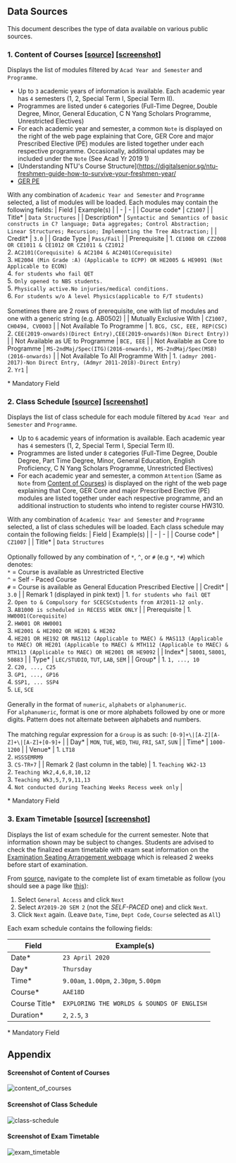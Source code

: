 ## Data Sources

This document describes the type of data available on various public sources.

<a name='content-of-courses'></a>

### 1. Content of Courses [[source]](https://wish.wis.ntu.edu.sg/webexe/owa/aus_subj_cont.main) [[screenshot]](#screenshot-course)

Displays the list of modules filtered by `Acad Year and Semester` and `Programme`.
  - Up to `3` academic years of information is available. Each academic year has `4` semesters (1, 2, Special Term I, Special Term II).
  - Programmes are listed under `6` categories (Full-Time Degree, Double Degree, Minor, General Education, C N Yang Scholars Programme, Unrestricted Electives)
  - For each academic year and semester, a common `Note` is displayed on the right of the web page explaining that Core, GER Core and major Prescribed Elective (PE) modules are listed together under each respective programme. Occasionally, additional updates may be included under the `Note` (See Acad Yr 2019 1)
  - [Understanding NTU's Course Structure](https://digitalsenior.sg/ntu-freshmen-guide-how-to-survive-your-freshmen-year/
  - [GER PE](https://wish.wis.ntu.edu.sg/webexe/owa/aus_subj_cont2.main)

With any combination of `Academic Year and Semester` and `Programme` selected, a list of modules will be loaded. Each modules may contain the following fields:
| Field | Example(s) |
| - | - |
| Course code* | `CZ1007` |
| Title* | `Data Structures` |
| Description* | `Syntactic and Semantics of basic constructs in C? language; Data aggregates; Control Abstraction; Linear Structures; Recursion; Implementing the Tree Abstraction;` |
| Credit* | `3.0` |
| Grade Type | `Pass/Fail` |
| Prerequisite | 1. `CE1008 OR CZ2008 OR CE1011 & CE1012 OR CZ1011 & CZ1012`<br>2. `AC2101(Corequisite) & AC2104 & AC2401(Corequisite)`<br>3. `HE2004 (Min Grade :A) (Applicable to ECPP) OR HE2005 & HE9091 (Not Applicable to ECON)`<br>4. `for students who fail QET`<br>5. `Only opened to NBS students.`<br>5. `Physically active.No injuries/medical conditions.`<br>6. `For students w/o A level Physics(applicable to F/T students)`<br><br>Sometimes there are 2 rows of prerequisite, one with list of modules and one with a generic string (e.g. AB0502) |
| Mutually Exclusive With | `CZ1007, CH0494, CV0003` |
| Not Available To Programme | 1. `BCG, CSC, EEE, REP(CSC)`<br>2. `CEE(2019-onwards)(Direct Entry),CEE(2019-onwards)(Non Direct Entry))` |
| Not Available as UE to Programme | `BCE, EEE` |
| Not Available as Core to Programme | `MS-2ndMaj/Spec(ITG)(2016-onwards), MS-2ndMaj/Spec(MSB)(2016-onwards)` |
| Not Available To All Programme With | 1. `(admyr 2001-2017)-Non Direct Entry, (Admyr 2011-2018)-Direct Entry)`<br>2. `Yr1` |

\* Mandatory Field

### 2. Class Schedule [[source]](https://wish.wis.ntu.edu.sg/webexe/owa/aus_schedule.main) [[screenshot]](#screenshot-class)

Displays the list of class schedule for each module filtered by `Acad Year and Semester` and `Programme`.
  - Up to `6` academic years of information is available. Each academic year has `4` semesters (1, 2, Special Term I, Special Term II).
  - Programmes are listed under `8` categories (Full-Time Degree, Double Degree, Part Time Degree, Minor, General Education, English Proficiency, C N Yang Scholars Programme, Unrestricted Electives)
  - For each academic year and semester, a common `Attention` (Same as `Note` from [Content of Courses](#content-of-courses)) is displayed on the right of the web page explaining that Core, GER Core and major Prescribed Elective (PE) modules are listed together under each respective programme, and an additional instruction to students who intend to register course HW310.

With any combination of `Academic Year and Semester` and `Programme` selected, a list of class schedules will be loaded. Each class schedule may contain the following fields:
| Field | Example(s) |
| - | - |
| Course code* | `CZ1007` |
| Title* | `Data Structures` <br><br>Optionally followed by any combination of `*`, `^`, or `#` (e.g `*`, `*#`) which denotes:<br>`*` = Course is available as Unrestricted Elective<br>`^` = Self - Paced Course<br>`#` = Course is available as General Education Prescribed Elective |
| Credit* | `3.0` |
| Remark 1 (displayed in pink text) | 1. `for students who fail QET`<br>2. `Open to & Compulsory for SCECSCstudents from AY2011-12 only.`<br>3. `AB1000 is scheduled in RECESS WEEK ONLY` |
| Prerequisite | 1. `HW0001(Corequisite)`<br>2. `HW001 OR HW0001`<br>3. `HE2001 & HE2002 OR HE201 & HE202`<br>4. `HE201 OR HE192 OR MAS112 (Applicable to MAEC) & MAS113 (Applicable to MAEC) OR HE201 (Applicable to MAEC) & MTH112 (Applicable to MAEC) & MTH113 (Applicable to MAEC) OR HE2001 OR HE9092` |
| Index* | `58001`, `58001`, `50883` |
| Type* | `LEC/STUDIO`, `TUT`, `LAB`, `SEM` |
| Group* | 1. `1, ..., 10`<br>2. `C20, ..., C25`<br>3. `GP1, ..., GP16`<br>4. `SSP1, ... SSP4`<br>5. `LE`, `SCE`<br><br>Generally in the format of `numeric`, `alphabets` or `alphanumeric`.<br>For `alphanumeric`, format is one or more alphabets followed by one or more digits. Pattern does not alternate between alphabets and numbers.<br><br>The matching regular expression for a `Group` is as such: `[0-9]+\|[A-Z][A-Z]+\|[A-Z]+[0-9]+` |
| Day* | `MON`, `TUE`, `WED`, `THU`, `FRI`, `SAT`, `SUN` |
| Time* | `1000-1200` |
| Venue* | 1. `LT18`<br>2. `HSSSEMRM9`<br>3. `CS-TR+7` |
| Remark 2 (last column in the table) | 1. `Teaching Wk2-13`<br>2. `Teaching Wk2,4,6,8,10,12`<br>3. `Teaching Wk3,5,7,9,11,13`<br>4. `Not conducted during Teaching Weeks Recess week only` |

\* Mandatory Field

### 3. Exam Timetable [[source]](https://wis.ntu.edu.sg/webexe/owa/exam_timetable_und.main) [[screenshot]](#screenshot-exam)

Displays the list of exam schedule for the current semester. Note that information shown may be subject to changes. Students are advised to check the finalized exam timetable with exam seat information on the [Examination Seating Arrangement webpage](https://www.ntu.edu.sg/Students/Undergraduate/AcademicServices/Examination/Pages/ExamSeatingArrangements.aspx) which is released 2 weeks before start of examination.

From [source](https://wis.ntu.edu.sg/webexe/owa/exam_timetable_und.main), navigate to the complete list of exam timetable as follow (you should see a page like [this](#screenshot-exam)):
1. Select `General Access` and click `Next`
2. Select `AY2019-20 SEM 2` (not the _SELF-PACED_ one) and click `Next`.
3. Click `Next` again. (Leave `Date`, `Time`, `Dept Code`, `Course` selected as `All`)

Each exam schedule contains the following fields:

| Field | Example(s) |
| - | - |
| Date* | `23 April 2020` |
| Day* | `Thursday` |
| Time* | `9.00am`, `1.00pm`, `2.30pm`, `5.00pm` |
| Course* | `AAE18D` |
| Course Title* | `EXPLORING THE WORLDS & SOUNDS OF ENGLISH` |
| Duration* | `2`, `2.5`, `3` |

\* Mandatory Field

## Appendix

<a name="screenshot-course"></a>

#### Screenshot of Content of Courses
![content_of_courses](content_of_courses.png)

<a name="screenshot-class"></a>

#### Screenshot of Class Schedule
![class-schedule](class_schedule.png)

<a name="screenshot-exam"></a>

#### Screenshot of Exam Timetable
![exam_timetable](exam_timetable.png)
